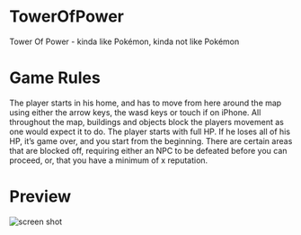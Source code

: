 TowerOfPower
============

Tower Of Power - kinda like Pokémon, kinda not like Pokémon

# Game Rules

The player starts in his home, and has to move from here around the map using either the arrow keys, the wasd keys or touch if on iPhone. All throughout the map, buildings and objects block the players movement as one would expect it to do. The player starts with full HP. If he loses all of his HP, it’s game over, and you start from the beginning.
There are certain areas that are blocked off, requiring either an NPC to be defeated before you can proceed, or, that you have a minimum of x reputation.


# Preview

![screen shot](https://f.cloud.github.com/assets/1189998/2448910/a8cab1b4-aeab-11e3-9cdf-0d01f6915f12.png)
